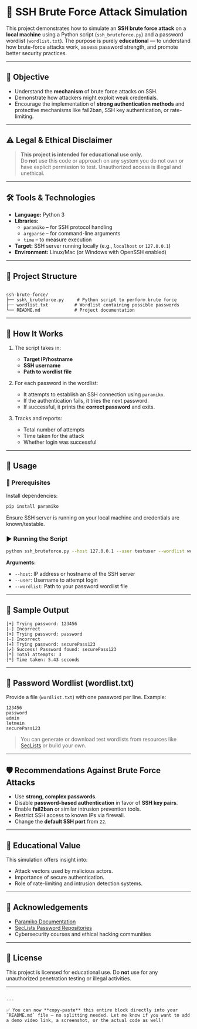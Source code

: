 
# 🔐 SSH Brute Force Attack Simulation

This project demonstrates how to simulate an **SSH brute force attack** on a **local machine** using a Python script (`ssh_bruteforce.py`) and a password wordlist (`wordlist.txt`). The purpose is purely **educational** — to understand how brute-force attacks work, assess password strength, and promote better security practices.

---

## 📌 Objective

- Understand the **mechanism** of brute force attacks on SSH.
- Demonstrate how attackers might exploit weak credentials.
- Encourage the implementation of **strong authentication methods** and protective mechanisms like fail2ban, SSH key authentication, or rate-limiting.

---

## ⚠️ Legal & Ethical Disclaimer

> **This project is intended for educational use only.**  
> Do **not** use this code or approach on any system you do not own or have explicit permission to test. Unauthorized access is illegal and unethical.

---

## 🛠️ Tools & Technologies

- **Language:** Python 3
- **Libraries:**
  - `paramiko` – for SSH protocol handling
  - `argparse` – for command-line arguments
  - `time` – to measure execution
- **Target:** SSH server running locally (e.g., `localhost` or `127.0.0.1`)
- **Environment:** Linux/Mac (or Windows with OpenSSH enabled)

---

## 📂 Project Structure

```

ssh-brute-force/
├── ssh\_bruteforce.py     # Python script to perform brute force
├── wordlist.txt          # Wordlist containing possible passwords
└── README.md             # Project documentation

````

---

## 🧠 How It Works

1. The script takes in:
   - **Target IP/hostname**
   - **SSH username**
   - **Path to wordlist file**

2. For each password in the wordlist:
   - It attempts to establish an SSH connection using `paramiko`.
   - If the authentication fails, it tries the next password.
   - If successful, it prints the **correct password** and exits.

3. Tracks and reports:
   - Total number of attempts
   - Time taken for the attack
   - Whether login was successful

---

## 🚀 Usage

### 🔧 Prerequisites

Install dependencies:

```bash
pip install paramiko
````

Ensure SSH server is running on your local machine and credentials are known/testable.

### ▶️ Running the Script

```bash
python ssh_bruteforce.py --host 127.0.0.1 --user testuser --wordlist wordlist.txt
```

**Arguments:**

* `--host`: IP address or hostname of the SSH server
* `--user`: Username to attempt login
* `--wordlist`: Path to your password wordlist file

---

## 📄 Sample Output

```text
[+] Trying password: 123456
[-] Incorrect
[+] Trying password: password
[-] Incorrect
[+] Trying password: securePass123
[✔] Success! Password found: securePass123
[*] Total attempts: 3
[*] Time taken: 5.43 seconds
```

---

## 🔐 Password Wordlist (wordlist.txt)

Provide a file (`wordlist.txt`) with one password per line. Example:

```
123456
password
admin
letmein
securePass123
```

> You can generate or download test wordlists from resources like [SecLists](https://github.com/danielmiessler/SecLists) or build your own.

---

## 🛡️ Recommendations Against Brute Force Attacks

* Use **strong, complex passwords**.
* Disable **password-based authentication** in favor of **SSH key pairs**.
* Enable **fail2ban** or similar intrusion prevention tools.
* Restrict SSH access to known IPs via firewall.
* Change the **default SSH port** from `22`.

---

## 🧪 Educational Value

This simulation offers insight into:

* Attack vectors used by malicious actors.
* Importance of secure authentication.
* Role of rate-limiting and intrusion detection systems.

---

## 🙌 Acknowledgements

* [Paramiko Documentation](http://docs.paramiko.org/)
* [SecLists Password Repositories](https://github.com/danielmiessler/SecLists)
* Cybersecurity courses and ethical hacking communities

---

## 📛 License

This project is licensed for educational use.
Do **not** use for any unauthorized penetration testing or illegal activities.

---

```

---

✅ You can now **copy-paste** this entire block directly into your `README.md` file — no splitting needed. Let me know if you want to add a demo video link, a screenshot, or the actual code as well!
```

